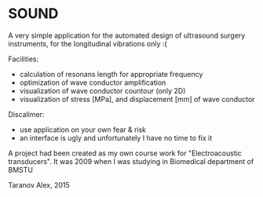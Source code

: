 # SOUND
A very simple application for the automated design of ultrasound surgery instruments,
for the longitudinal vibrations only :( 

Facilities:
- calculation of resonans length for appropriate frequency
- optimization of wave conductor amplification
- visualization of wave conductor countour (only 2D)
- visualization of stress [MPa], and displacement [mm] of wave conductor

Discalimer:
- use application on your own fear & risk
- an interface is ugly and unfortunately I have no time to fix it  

A project had been created as my own course work for "Electroacoustic transducers".
It was 2009 when I was studying in Biomedical department of BMSTU

Taranov Alex, 2015

